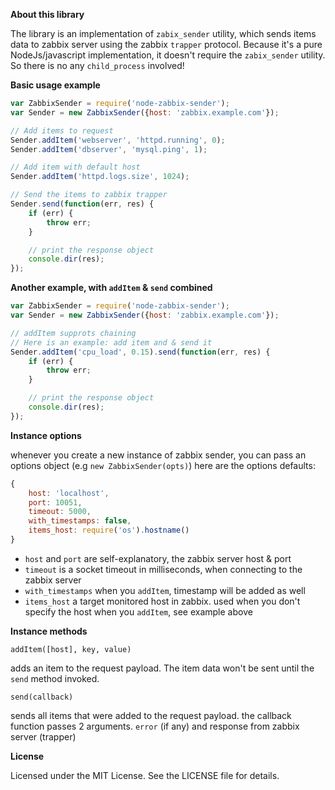 **About this library**

The library is an implementation of `zabix_sender` utility, which sends items data to zabbix server
using the zabbix `trapper` protocol. Because it's a pure NodeJs/javascript implementation, it doesn't
require the `zabix_sender` utility. So there is no any `child_process` involved!

**Basic usage example**

```javascript
var ZabbixSender = require('node-zabbix-sender');
var Sender = new ZabbixSender({host: 'zabbix.example.com'});

// Add items to request
Sender.addItem('webserver', 'httpd.running', 0);
Sender.addItem('dbserver', 'mysql.ping', 1);

// Add item with default host
Sender.addItem('httpd.logs.size', 1024);

// Send the items to zabbix trapper
Sender.send(function(err, res) {
    if (err) {
        throw err;
    }

    // print the response object
    console.dir(res);
});
```

**Another example, with `addItem` & `send` combined**

```javascript
var ZabbixSender = require('node-zabbix-sender');
var Sender = new ZabbixSender({host: 'zabbix.example.com'});

// addItem supprots chaining
// Here is an example: add item and & send it
Sender.addItem('cpu_load', 0.15).send(function(err, res) {
    if (err) {
        throw err;
    }

    // print the response object
    console.dir(res);
});
```

**Instance options**

whenever you create a new instance of zabbix sender, you can pass an options object (e.g `new ZabbixSender(opts)`)
here are the options defaults:

```javascript
{
    host: 'localhost',
    port: 10051,
    timeout: 5000,
    with_timestamps: false,
    items_host: require('os').hostname()
}
```
- `host` and `port` are self-explanatory, the zabbix server host & port
- `timeout` is a socket timeout in milliseconds, when connecting to the zabbix server
- `with_timestamps` when you `addItem`, timestamp will be added as well
- `items_host` a target monitored host in zabbix. used when you don't specify the host when you `addItem`, see example above

**Instance methods**

    addItem([host], key, value)

adds an item to the request payload. The item data won't be sent until the `send` method invoked.

    send(callback)

sends all items that were added to the request payload. the callback function passes 2 arguments. `error` (if any) and response from zabbix server (trapper)

**License**

Licensed under the MIT License. See the LICENSE file for details.
